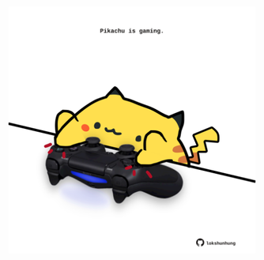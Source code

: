 <!-- built at 30/08/2024, 06:00:54 UTC -->
<p align="center">
  <img width="500" height="500" src="./ReadmeImage.svg">
</p>
